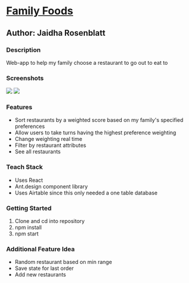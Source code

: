 # [Family Foods](https://family-foods.netlify.app)

## Author: Jaidha Rosenblatt

### Description

Web-app to help my family choose a restaurant to go out to eat to

### Screenshots

![](https://i.imgur.com/EuYpfKF.png)
![](https://i.imgur.com/AFJ2qKE.png)

### Features

- Sort restaurants by a weighted score based on my family's specified preferences
- Allow users to take turns having the highest preference weighting
- Change weighting real time
- Filter by restaurant attributes
- See all restaurants

### Teach Stack

- Uses React
- Ant.design component library
- Uses Airtable since this only needed a one table database

### Getting Started

1. Clone and cd into repository
2. npm install
3. npm start

### Additional Feature Idea

- Random restaurant based on min range
- Save state for last order
- Add new restaurants
